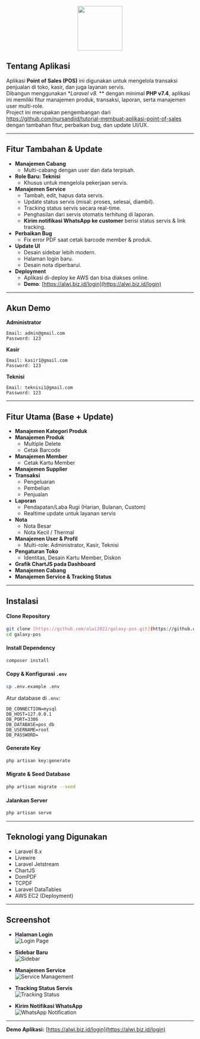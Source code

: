 <p align="center">
    <a href="https://github.com/yourusername" target="_blank">
        <img src="https://raw.githubusercontent.com/nursandiid/tutorial-membuat-aplikasi-point-of-sales/main/public/img/logo.png" width="120">
    </a>
</p>

## Tentang Aplikasi

Aplikasi **Point of Sales (POS)** ini digunakan untuk mengelola transaksi penjualan di toko, kasir, dan juga layanan servis.  
Dibangun menggunakan **Laravel v8.* ** dengan minimal **PHP v7.4**, aplikasi ini memiliki fitur manajemen produk, transaksi, laporan, serta manajemen user multi-role.  
Project ini merupakan pengembangan dari https://github.com/nursandiid/tutorial-membuat-aplikasi-point-of-sales dengan tambahan fitur, perbaikan bug, dan update UI/UX.

---

## Fitur Tambahan & Update

- **Manajemen Cabang**
  - Multi-cabang dengan user dan data terpisah.
- **Role Baru: Teknisi**
  - Khusus untuk mengelola pekerjaan servis.
- **Manajemen Service**
  - Tambah, edit, hapus data servis.
  - Update status servis (misal: proses, selesai, diambil).
  - Tracking status servis secara real-time.
  - Penghasilan dari servis otomatis terhitung di laporan.
  - **Kirim notifikasi WhatsApp ke customer** berisi status servis & link tracking.
- **Perbaikan Bug**
  - Fix error PDF saat cetak barcode member & produk.
- **Update UI**
  - Desain sidebar lebih modern.
  - Halaman login baru.
  - Desain nota diperbarui.
- **Deployment**
  - Aplikasi di-deploy ke AWS dan bisa diakses online.
  - **Demo**: [https://alwi.biz.id/login](https://alwi.biz.id/login)

---

## Akun Demo

**Administrator**
```
Email: admin@gmail.com
Password: 123
```

**Kasir**
```
Email: kasir1@gmail.com
Password: 123
```

**Teknisi**
```
Email: teknisi1@gmail.com
Password: 123
```

---

## Fitur Utama (Base + Update)

- **Manajemen Kategori Produk**
- **Manajemen Produk**
  - Multiple Delete
  - Cetak Barcode
- **Manajemen Member**
  - Cetak Kartu Member
- **Manajemen Supplier**
- **Transaksi**
  - Pengeluaran
  - Pembelian
  - Penjualan
- **Laporan**
  - Pendapatan/Laba Rugi (Harian, Bulanan, Custom)
  - Realtime update untuk layanan servis
- **Nota**
  - Nota Besar
  - Nota Kecil / Thermal
- **Manajemen User & Profil**
  - Multi-role: Administrator, Kasir, Teknisi
- **Pengaturan Toko**
  - Identitas, Desain Kartu Member, Diskon
- **Grafik ChartJS pada Dashboard**
- **Manajemen Cabang**
- **Manajemen Service & Tracking Status**

---

## Instalasi

#### Clone Repository
```bash
git clone [https://github.com/alwi2022/galaxy-pos.git](https://github.com/alwi2022/galaxy-pos.git)
cd galaxy-pos
```

#### Install Dependency
```bash
composer install
```

#### Copy & Konfigurasi `.env`
```bash
cp .env.example .env
```
Atur database di `.env`:
```env
DB_CONNECTION=mysql
DB_HOST=127.0.0.1
DB_PORT=3306
DB_DATABASE=pos_db
DB_USERNAME=root
DB_PASSWORD=
```

#### Generate Key
```bash
php artisan key:generate
```

#### Migrate & Seed Database
```bash
php artisan migrate --seed
```

#### Jalankan Server
```bash
php artisan serve
```

---

## Teknologi yang Digunakan
- Laravel 8.x
- Livewire
- Laravel Jetstream
- ChartJS
- DomPDF
- TCPDF
- Laravel DataTables
- AWS EC2 (Deployment)

---

## Screenshot

- **Halaman Login**  
  ![Login Page](public/screenshots/login.png)

- **Sidebar Baru**  
  ![Sidebar](public/screenshots/sidebar.png)

- **Manajemen Service**  
  ![Service Management](public/screenshots/service.png)

- **Tracking Status Servis**  
  ![Tracking Status](public/screenshots/tracking.png)

- **Kirim Notifikasi WhatsApp**  
  ![WhatsApp Notification](public/screenshots/wa-notif.png)

---

**Demo Aplikasi:** [https://alwi.biz.id/login](https://alwi.biz.id/login)
